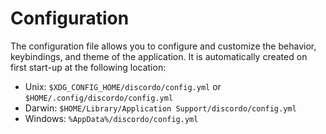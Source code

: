 # Configuration

The configuration file allows you to configure and customize the behavior, keybindings, and theme of the application. It is automatically created on first start-up at the following location:

- Unix: `$XDG_CONFIG_HOME/discordo/config.yml` or `$HOME/.config/discordo/config.yml`
- Darwin: `$HOME/Library/Application Support/discordo/config.yml`
- Windows: `%AppData%/discordo/config.yml`
